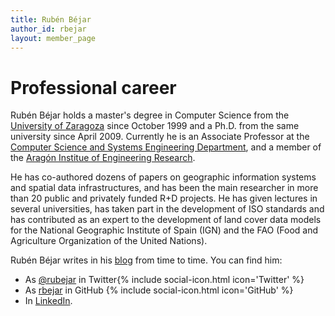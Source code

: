 ```yaml
---
title: Rubén Béjar
author_id: rbejar
layout: member_page
---
```


# Professional career

Rubén Béjar holds a master's degree in Computer Science from the [University of Zaragoza](https://www.unizar.es/university-zaragoza) since October 1999 and a Ph.D. from the same university since April 2009. Currently he is an Associate Professor at the [Computer Science and Systems Engineering Department](https://diis.unizar.es/), and a member of the [Aragón Institue of Engineering Research](http://www.i3a.es/en).

He has co-authored dozens of papers on geographic information systems and spatial data infrastructures, and has been the main researcher in more than 20 public and privately funded R+D projects. He has given lectures in several universities, has taken part in the development of ISO standards and has contributed as an expert to the development of land cover data models for the National Geographic Institute of Spain (IGN) and the FAO (Food and Agriculture Organization of the United Nations).

Rubén Béjar writes in his [blog](http://www.rubenbejar.com) from time to time. You can find him:

- As [@rubejar](https://twitter.com/rubejar) in Twitter{% include social-icon.html icon='Twitter' %}
- As [rbejar](https://github.com/rbejar) in GitHub {% include social-icon.html icon='GitHub' %}
- In [LinkedIn](https://www.linkedin.com/in/rubenbejar/).
